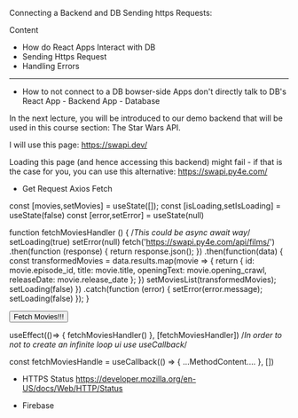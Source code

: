 Connecting a Backend and DB
Sending https Requests:

Content

- How do React Apps Interact with DB
- Sending Https Request 
- Handling Errors

--------------------------------------------------------------------

- How to not connect to a DB
bowser-side Apps don't directly talk to DB's
React App - Backend App - Database

In the next lecture, you will be introduced to our demo backend that will be used in this course section: The Star Wars API.

I will use this page: https://swapi.dev/

Loading this page (and hence accessing this backend) might fail - if that is the case for you, you can use this alternative: https://swapi.py4e.com/



- Get Request
Axios
Fetch

const [movies,setMovies] = useState([]);
const [isLoading,setIsLoading] = useState(false)
const [error,setError] = useState(null)

function fetchMoviesHandler () {            /*This could be async await way*/
    setLoading(true)
    setError(null)
    fetch('https://swapi.py4e.com/api/films/')
    .then(function (response) {
        return response.json();
    })
    .then(function(data) {
        const transformedMovies = data.results.map(movie => {
            return {
                id: movie.episode_id,
                title: movie.title,
                openingText: movie.opening_crawl,
                releaseDate: movie.release_date
            };
        })
        setMoviesList(transformedMovies);
        setLoading(false)
    })
    .catch(function (error) {
        setError(error.message);
        setLoading(false)
    });
}

<button onClick={fetchMoviesHandler}>Fetch Movies!!!</button>

useEffect(()=> {
    fetchMoviesHandler()
}, [fetchMoviesHandler])    /*In order to not to create an infinite loop ui use useCallback*/

const fetchMoviesHandle = useCallback(() => {
    ...MethodContent....
}, [])

- HTTPS Status
https://developer.mozilla.org/en-US/docs/Web/HTTP/Status

- Firebase


 